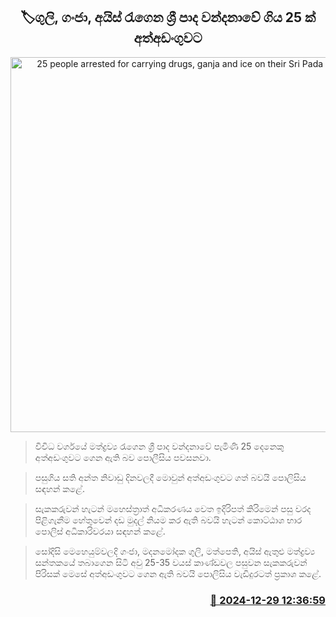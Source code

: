 <p align='center'><b><h2 align='center' title='25 people arrested for carrying drugs, ganja and ice on their Sri Pada pilgrimage'>🏷ගුලි‍, ගංජා‍, අයිස් රැගෙන ශ්‍රී පාද වන්දනාවේ ගිය 25 ක් අත්අඩංගුවට</h2></b></p>
<p align='center'><img src='https://helakuru.sgp1.cdn.digitaloceanspaces.com/esana/images/lib/sripada-tt.jpg' width='600' alt='25 people arrested for carrying drugs, ganja and ice on their Sri Pada pilgrimage'></p>

> විවිධ වර්ගයේ මත්ද්‍රව්‍ය රැගෙන ශ්‍රී පාද වන්දනාවේ පැමිණි 25 දෙනෙකු අත්අඩංගුවට ගෙන ඇති බව පොලීසිය පවසනවා.

> පසුගිය සති අන්ත නිවාඩු දිනවලදී මොවුන් අත්අඩංගුවට ගත් බවයි පොලිසිය සඳහන් කළේ.

> සැකකරුවන් හැටන් මහෙස්ත්‍රාත් අධිකරණය වෙත ඉදිරිපත් කිරිමෙන් පසු වරද පිළිගැනීම හේතුවෙන් දඩ මුදල් නියම කර ඇති බවයි හැටන් කොට්ඨාශ භාර පොලිස් අධිකාරිවරයා සඳහන් කළේ.

> සෝදිසි මෙහෙයුම්වලදි ගංජා, මදනමෝදක ගුලි, මත්පෙති, අයිස් ඇතුළු මත්ද්‍රව්‍ය සන්තකයේ තබාගෙන සිටි අවු 25-35 වයස් කාණ්ඩවල පසුවන සැකකරුවන් පිරිසක් මෙසේ අත්අඩංගුවට ගෙන ඇති බවයි පොලිසිය වැඩිදුරටත් ප්‍රකාශ කළේ. 



<h3 align='right'><a href='https://www.helakuru.lk/esana/p/106168/'>📅 2024-12-29 12:36:59</a></h3>
